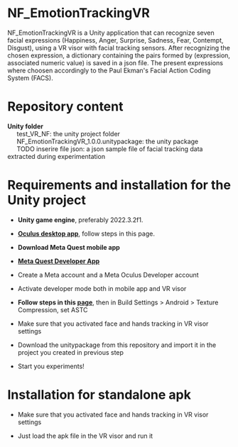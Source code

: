 <h1>NF_EmotionTrackingVR</h1>

NF_EmotionTrackingVR is a Unity application that can recognize seven facial expressions (Happiness, Anger, Surprise, Sadness, Fear, Contempt, Disgust), using a VR visor with facial tracking sensors. After recognizing the chosen expression, a dictionary containing the pairs formed by (expression, associated numeric value) is saved in a json file. The present expressions where choosen accordingly to the Paul Ekman's Facial Action Coding System (FACS).

<h1>Repository content</h1>
<b>Unity folder</b></br>
&ensp;&ensp;&ensp;test_VR_NF: the unity project folder</br>
&ensp;&ensp;&ensp;NF_EmotionTrackingVR_1.0.0.unitypackage: the unity package</br>
&ensp;&ensp;&ensp;TODO inserire file json: a json sample file of facial tracking data extracted during experimentation</br>

<h1>Requirements and installation for the Unity project</h1>

* <b>Unity game engine</b>, preferably 2022.3.2f1.</br>

* <a href="https://www.meta.com/en-gb/help/quest/articles/headsets-and-accessories/oculus-rift-s/install-app-for-link/"><b>Oculus desktop app</b></a>, follow steps in this page.</br>

* <b>Download Meta Quest mobile app</b></br>

* <a href="https://developer.oculus.com/downloads/package/oculus-developer-hub-win"><b>Meta Quest Developer App</b></a></br>

* Create a Meta account and a Meta Oculus Developer account</br>

* Activate developer mode both in mobile app and VR visor</br>

* <b>Follow steps in this <a href="https://developer.oculus.com/documentation/unity/unity-tutorial-hello-vr/">page</a></b>, then in Build Settings > Android > Texture Compression, set ASTC</br>

* Make sure that you activated face and hands tracking in VR visor settings

* Download the unitypackage from this repository and import it in the project you created in previous step

* Start you experiments!


<h1>Installation for standalone apk</h1>

* Make sure that you activated face and hands tracking in VR visor settings

* Just load the apk file in the VR visor and run it










